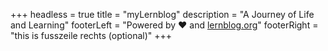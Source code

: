 +++
headless = true
title = "myLernblog"
description = "A Journey of Life and Learning"
footerLeft = "Powered by ❤️ and [lernblog.org](https://www.lernblog.org)"
footerRight = "this is fusszeile rechts (optional)"
+++
